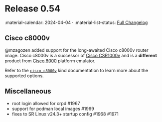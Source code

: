 # Release 0.54

:material-calendar: 2024-04-04 · :material-list-status: [Full Changelog](https://github.com/srl-labs/containerlab/releases)

## Cisco c8000v

@mzagozen added support for the long-awaited Cisco c8000v router image. Cisco c8000v is a successor of [Cisco CSR1000v](../manual/kinds/vr-csr.md) and is a **different** product from [Cisco 8000](../manual/kinds/c8000.md) platform emulator.

Refer to the [`cisco_c8000v`](../manual/kinds/vr-c8000v.md) kind documentation to learn more about the supported options.

## Miscellaneous

* root login allowed for crpd #1967
* support for podman local images #1969
* fixes to SR Linux v24.3+ startup config #1968 #1971
